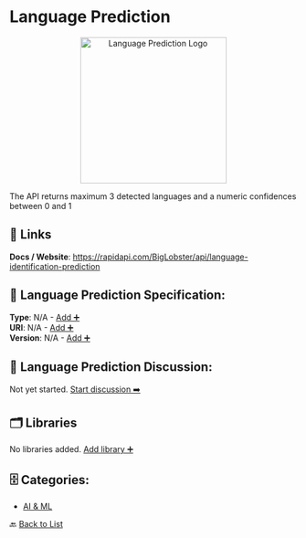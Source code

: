 # Language Prediction
<p align="center">
    <img width="256" src="https://raw.githubusercontent.com/apis-list/apis-list/main/apis/language-prediction/logo_256x256.png" alt="Language Prediction Logo"/>
</p>
The API returns maximum 3 detected languages and a numeric confidences between 0 and 1

##  🔗 Links
**Docs / Website**: https://rapidapi.com/BigLobster/api/language-identification-prediction

## 🧬 Language Prediction Specification:
**Type**: N/A - [Add ➕](https://github.com/apis-list/apis-list/edit/main/apis.yaml#11034)  
**URI**: N/A - [Add ➕](https://github.com/apis-list/apis-list/edit/main/apis.yaml#11034)  
**Version**: N/A - [Add ➕](https://github.com/apis-list/apis-list/edit/main/apis.yaml#11034)

## 💬 Language Prediction Discussion:
Not yet started. [Start discussion ➡️](https://github.com/apis-list/apis-list/discussions/new)

## 🗂️ Libraries

No libraries added. [Add library ➕](https://github.com/apis-list/apis-list/edit/main/apis.yaml#11034)    


## 🗄️ Categories:
- [AI & ML](https://github.com/apis-list/apis-list#ai--ml-)

🔙  [Back to List](https://github.com/apis-list/apis-list)
